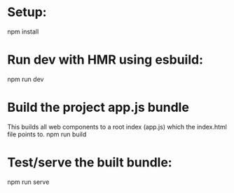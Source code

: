 # Setup:
npm install

# Run dev with HMR using esbuild:
npm run dev

# Build the project app.js bundle
This builds all web components to a root index (app.js) which the index.html file points to.
npm run build

# Test/serve the built bundle:
npm run serve